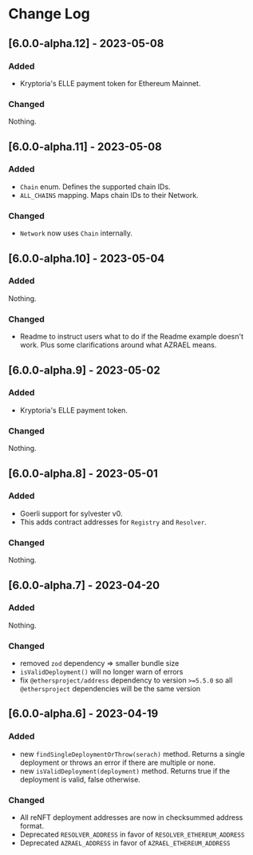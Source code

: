 # Change Log

## [6.0.0-alpha.12] - 2023-05-08

### Added

- Kryptoria's ELLE payment token for Ethereum Mainnet.

### Changed

Nothing.

## [6.0.0-alpha.11] - 2023-05-08

### Added

- `Chain` enum. Defines the supported chain IDs.
- `ALL_CHAINS` mapping. Maps chain IDs to their Network.

### Changed

- `Network` now uses `Chain` internally.

## [6.0.0-alpha.10] - 2023-05-04

### Added

Nothing.

### Changed

- Readme to instruct users what to do if the Readme example doesn't work. Plus some clarifications around what AZRAEL means.

## [6.0.0-alpha.9] - 2023-05-02

### Added

- Kryptoria's ELLE payment token.

### Changed

Nothing.

## [6.0.0-alpha.8] - 2023-05-01

### Added

- Goerli support for sylvester v0.
- This adds contract addresses for `Registry` and `Resolver`.

### Changed

Nothing.

## [6.0.0-alpha.7] - 2023-04-20

### Added

Nothing.

### Changed

- removed `zod` dependency => smaller bundle size
- `isValidDeployment()` will no longer warn of errors
- fix `@ethersproject/address` dependency to version `>=5.5.0` so all `@ethersproject` dependencies will be the same version

## [6.0.0-alpha.6] - 2023-04-19

### Added

- new `findSingleDeploymentOrThrow(serach)` method. Returns a single deployment or throws an error if there are multiple or none.
- new `isValidDeployment(deployment)` method. Returns true if the deployment is valid, false otherwise.

### Changed

- All reNFT deployment addresses are now in checksummed address format.
- Deprecated `RESOLVER_ADDRESS` in favor of `RESOLVER_ETHEREUM_ADDRESS`
- Deprecated `AZRAEL_ADDRESS` in favor of `AZRAEL_ETHEREUM_ADDRESS`
